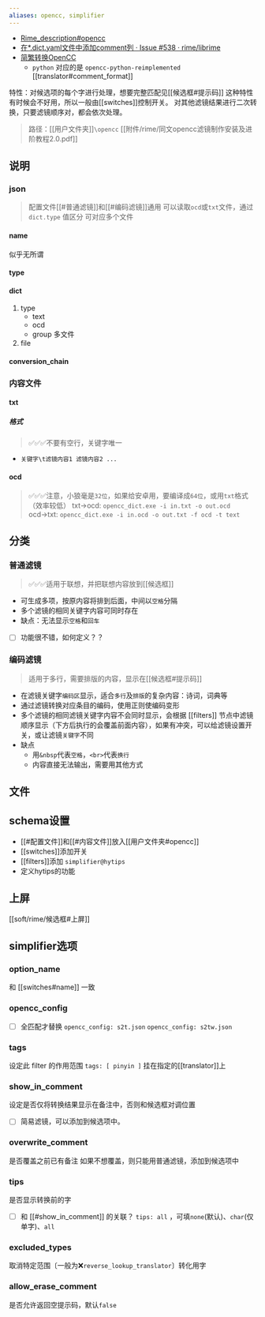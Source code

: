 ```yaml
---
aliases: opencc, simplifier
---
```

- [Rime_description#opencc](https://github.com/LEOYoon-Tsaw/Rime_collections/blob/master/Rime_description.md#五simplifier)
- [在*.dict.yaml文件中添加comment列 · Issue #538 · rime/librime](https://github.com/rime/librime/issues/538)
- [简繁转换OpenCC](https://github.com/BYVoid/OpenCC)
    - `python` 对应的是 `opencc-python-reimplemented`
[[translator#comment_format]]

特性：对候选项的每个字进行处理，想要完整匹配见[[候选框#提示码]]
这种特性有时候会不好用，所以一般由[[switches]]控制开关。
对其他滤镜结果进行二次转换，只要滤镜顺序对，都会依次处理。

> 路径：[[用户文件夹]]`\opencc`
> [[附件/rime/同文opencc滤镜制作安装及进阶教程2.0.pdf]]

## 说明
### json
> 配置文件[[#普通滤镜]]和[[#编码滤镜]]通用
> 可以读取`ocd`或`txt`文件，通过 `dict.type` 值区分
> 可对应多个文件
#### name
似乎无所谓
#### type
#### dict
1. type
    - text
    - ocd
    - group 多文件
2. file
#### conversion_chain

### 内容文件
#### txt
##### 格式
> ✅✅✅不要有空行，关键字唯一
- `关键字\t滤镜内容1 滤镜内容2 ...`
#### ocd
> ✅✅✅注意，小狼毫是`32位`，如果给安卓用，要编译成`64位`，或用`txt`格式（效率较低）
txt→ocd: `opencc_dict.exe -i in.txt -o out.ocd`
ocd→txt: `opencc_dict.exe -i in.ocd -o out.txt -f ocd -t text`

## 分类

### 普通滤镜
> ✅✅✅适用于联想，并把联想内容放到[[候选框]]
- 可生成多项，按原内容将排到后面，中间以`空格`分隔
- 多个滤镜的相同关键字内容可同时存在
- 缺点：无法显示`空格`和`回车`
- [ ] 功能很不错，如何定义？？

### 编码滤镜
> 适用于多行，需要排版的内容，显示在[[候选框#提示码]]
- 在滤镜关键字`编码区`显示，适合`多行`及`排版`的复杂内容：诗词，词典等
- 通过滤镜转换对应条目的编码，使用正则使编码变形
- 多个滤镜的相同滤镜关键字内容不会同时显示，会根据 [[filters]] 节点中滤镜顺序显示（下方后执行的会覆盖前面内容），如果有冲突，可以给滤镜设置开关，或让滤镜`关键字`不同
- 缺点
    - 用`&nbsp`代表`空格`，`<br>`代表`换行`
    - 内容直接无法输出，需要用其他方式

## 文件

## schema设置

- [[#配置文件]]和[[#内容文件]]放入[[用户文件夹#opencc]]
- [[switches]]添加开关
- [[filters]]添加 `simplifier@hytips`
- 定义hytips的功能

## 上屏
[[soft/rime/候选框#上屏]]

## simplifier选项

### option_name
和 [[switches#name]] 一致
### opencc_config
- [ ] 全匹配才替换
`opencc_config: s2t.json`
`opencc_config: s2tw.json`
### tags
设定此 filter 的作用范围
`tags: [ pinyin ]` 挂在指定的[[translator]]上

### show_in_comment
设定是否仅将转换结果显示在备注中，否则和候选框对调位置
- [ ] 简易滤镜，可以添加到候选项中。
### overwrite_comment
是否覆盖之前已有备注
如果不想覆盖，则只能用普通滤镜，添加到候选项中

### tips
是否显示转换前的字
- [ ] 和 [[#show_in_comment]] 的关联？
`tips: all` ，可填`none`(默认)、`char`(仅单字)、`all`
### excluded_types
取消特定范围〔一般为❌`reverse_lookup_translator`〕转化用字

### allow_erase_comment
是否允许返回空提示码，默认`false`

